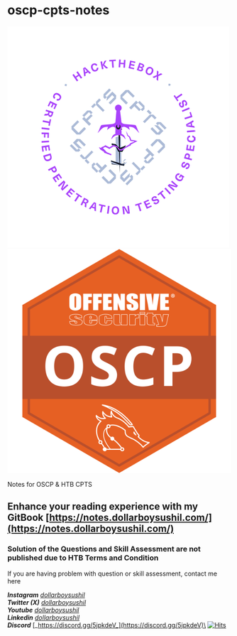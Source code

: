 # oscp-cpts-notes

![](.gitbook/assets/312krCbLBwwnMN1uaOXohoEjSE6Fb8ljaXi7B4zL.webp) ![](.gitbook/assets/image.png)

Notes for OSCP & HTB CPTS

## Enhance your reading experience with my GitBook [https://notes.dollarboysushil.com/](https://notes.dollarboysushil.com/)

### Solution of the Questions and Skill Assessment are not published due to HTB Terms and Condition <a href="#solution-of-the-questions-and-skill-assessment-are-not-published-due-to-htb-terms-and-condition" id="solution-of-the-questions-and-skill-assessment-are-not-published-due-to-htb-terms-and-condition"></a>

If you are having problem with question or skill assessment, contact me here

_**Instagram**_ [_dollarboysushil_](https://instagram.com/dollarboysushil)\
_**Twitter (X)**_ [_dollarboysushil_](https://twitter.com/dollarboysushil)\
_**Youtube**_ [_dollarboysushil_](https://youtube.com/dollarboysushil)\
_**Linkedin**_ [_dollarboysushil_](https://www.linkedin.com/in/dollarboysushil/)\
_**Discord**_ [_https://discord.gg/5jpkdeV_](https://discord.gg/5jpkdeV)\
[![Hits](https://hits.seeyoufarm.com/api/count/incr/badge.svg?url=https%3A%2F%2Fgithub.com%2Fdollarboysushil%2Foscp-cpts-notes\&count\_bg=%2379C83D\&title\_bg=%23555555\&icon=\&icon\_color=%23E7E7E7\&title=hits\&edge\_flat=false)](https://hits.seeyoufarm.com)

